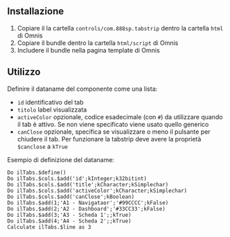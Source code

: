 ## Installazione

1. Copiare il la cartella `controls/com.888sp.tabstrip` dentro la cartella `html` di Omnis
2. Copiare il bundle dentro la cartella `html/script` di Omnis
3. Includere il bundle nella pagina template di Omnis

## Utilizzo

Definire il dataname del componente come una lista:

-   `id` identificativo del tab
-   `titolo` label visualizzata
-   `activeColor` opzionale, codice esadecimale (con `#`) da utilizzare quando il tab è attivo. Se non viene specificato viene usato quello generico
-   `canClose` opzionale, specifica se visualizzare o meno il pulsante per chiudere il tab. Per funzionare la tabstrip deve avere la proprietà `$canclose` a `kTrue`

Esempio di definizione del dataname:

```
Do ilTabs.$define()
Do ilTabs.$cols.$add('id';kInteger;k32bitint)
Do ilTabs.$cols.$add('title';kCharacter;kSimplechar)
Do ilTabs.$cols.$add('activeColor';kCharacter;kSimplechar)
Do ilTabs.$cols.$add('canClose';kBoolean)
Do ilTabs.$add(1;'A1 - Navigataor';'#99CCCC';kFalse)
Do ilTabs.$add(2;'A2 - Dashboard';'#33CC33';kFalse)
Do ilTabs.$add(3;'A3 - Scheda 1';;kTrue)
Do ilTabs.$add(4;'A4 - Scheda 2';;kTrue)
Calculate ilTabs.$line as 3
```
